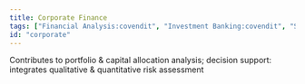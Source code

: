 ```yaml
---
title: Corporate Finance
tags: ["Financial Analysis:covendit", "Investment Banking:covendit", "Strategic Insight:swisscom", "M&A Advisory:covendit", "risk management:covendit"]
id: "corporate"
---
```


Contributes to portfolio & capital allocation analysis; decision support: integrates qualitative & quantitative risk assessment